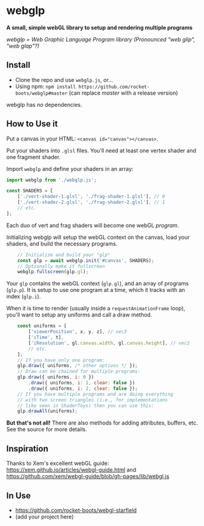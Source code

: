 # webglp

**A small, simple webGL library to setup and rendering multiple programs**

*webglp = Web Graphic Language Program library (Pronounced "web glip", "web glap"?)*

## Install

* Clone the repo and use `webglp.js`, or...
* Using npm: `npm install https://github.com/rocket-boots/webglp#master` (can replace *master* with a release version)

webglp has *no* dependencies.

## How to Use it

Put a canvas in your HTML: `<canvas id="canvas"></canvas>`.

Put your shaders into `.glsl` files. You'll need at least one vertex shader and one fragment shader. 

Import `webglp` and define your shaders in an array:

```js
import webglp from './webglp.js';

const SHADERS = [
	['./vert-shader-1.glsl', './frag-shader-1.glsl'], // 0
	['./vert-shader-2.glsl', './frag-shader-2.glsl'], // 1
	// etc.
];
```

Each duo of vert and frag shaders will become one webGL *program*.

Initializing webglp will setup the webGL context on the canvas, load your shaders, and build the necessary programs.

```js
	// Initialize and build your "glp"
	const glp = await webglp.init('#canvas', SHADERS);
	// Optionally make it fullscreen
	webglp.fullscreen(glp.gl);
```

Your `glp` contains the webGL context (`glp.gl`), and an array of programs (`glp.p`). It is setup to use one program at a time, which it tracks with an index (`glp.i`).

When it is time to render (usually inside a `requestAnimationFrame` loop), you'll want to setup any uniforms and call a draw method.

```js
	const uniforms = [
		['viewerPosition', x, y, z], // vec3
		['iTime', t],
		['iResolution', gl.canvas.width, gl.canvas.height], // vec2
		// etc.
	];
	// If you have only one program:
	glp.draw({ uniforms, /* other options */ });
	// Draw can be chained for multiple programs:
	glp.draw({ uniforms, i: 0 })
		.draw({ uniforms, i: 1, clear: false })
		.draw({ uniforms, i: 2, clear: false });
	// If you have multiple programs and are doing everything
	// with two screen triangles (i.e., for implementations
	// like seen in ShaderToys) then you can use this:
	glp.drawAll(uniforms);
```

**But that's not all!** There are also methods for adding attributes, buffers, etc. See the source for more details.

## Inspiration

Thanks to Xem's excellent webGL guide: https://xem.github.io/articles/webgl-guide.html and https://github.com/xem/webgl-guide/blob/gh-pages/lib/webgl.js

## In Use

* https://github.com/rocket-boots/webgl-starfield
* (add your project here)

